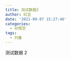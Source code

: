 ```yaml
---
title: 测试数据2
author: 红豆
date: '2021-09-07 15:27:46'
categories:
  - 孙悟空
tags:
  - 刘备
---
```


测试数据 2
